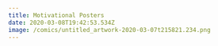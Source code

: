```yaml
---
title: Motivational Posters
date: 2020-03-08T19:42:53.534Z
image: /comics/untitled_artwork-2020-03-07t215821.234.png
---
```

